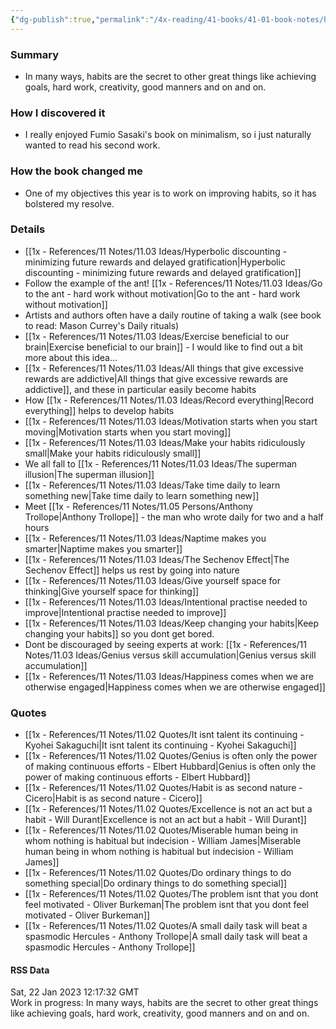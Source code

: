 ```yaml
---
{"dg-publish":true,"permalink":"/4x-reading/41-books/41-01-book-notes/hello-habits-fumio-sasaki/","title":"Hello Habits - Fumio Sasaki","dgShowBacklinks":false}
---
```



### Summary
- In many ways, habits are the secret to other great things like achieving goals, hard work, creativity, good manners and on and on.

### How I discovered it
- I really enjoyed Fumio Sasaki's book on minimalism, so i just naturally wanted to read his second work.

### How the book changed me
- One of my objectives this year is to work on improving habits, so it has bolstered my resolve.

### Details
- [[1x - References/11 Notes/11.03 Ideas/Hyperbolic discounting - minimizing future rewards and delayed gratification\|Hyperbolic discounting - minimizing future rewards and delayed gratification]]
- Follow the example of the ant! [[1x - References/11 Notes/11.03 Ideas/Go to the ant - hard work without motivation\|Go to the ant - hard work without motivation]]
- Artists and authors often have a daily routine of taking a walk (see book to read: Mason Currey's Daily rituals)
- [[1x - References/11 Notes/11.03 Ideas/Exercise beneficial to our brain\|Exercise beneficial to our brain]] - I would like to find out a bit more about this idea...
- [[1x - References/11 Notes/11.03 Ideas/All things that give excessive rewards are addictive\|All things that give excessive rewards are addictive]], and these in particular easily become habits
- How [[1x - References/11 Notes/11.03 Ideas/Record everything\|Record everything]] helps to develop habits
- [[1x - References/11 Notes/11.03 Ideas/Motivation starts when you start moving\|Motivation starts when you start moving]]
- [[1x - References/11 Notes/11.03 Ideas/Make your habits ridiculously small\|Make your habits ridiculously small]]
- We all fall to [[1x - References/11 Notes/11.03 Ideas/The superman illusion\|The superman illusion]]
- [[1x - References/11 Notes/11.03 Ideas/Take time daily to learn something new\|Take time daily to learn something new]]
- Meet [[1x - References/11 Notes/11.05 Persons/Anthony Trollope\|Anthony Trollope]] - the man who wrote daily for two and a half hours
- [[1x - References/11 Notes/11.03 Ideas/Naptime makes you smarter\|Naptime makes you smarter]]
- [[1x - References/11 Notes/11.03 Ideas/The Sechenov Effect\|The Sechenov Effect]] helps us rest by going into nature
- [[1x - References/11 Notes/11.03 Ideas/Give yourself space for thinking\|Give yourself space for thinking]]
- [[1x - References/11 Notes/11.03 Ideas/Intentional practise needed to improve\|Intentional practise needed to improve]]
- [[1x - References/11 Notes/11.03 Ideas/Keep changing your habits\|Keep changing your habits]] so you dont get bored.
- Dont be discouraged by seeing experts at work: [[1x - References/11 Notes/11.03 Ideas/Genius versus skill accumulation\|Genius versus skill accumulation]]
- [[1x - References/11 Notes/11.03 Ideas/Happiness comes when we are otherwise engaged\|Happiness comes when we are otherwise engaged]]

### Quotes
- [[1x - References/11 Notes/11.02 Quotes/It isnt talent its continuing - Kyohei Sakaguchi\|It isnt talent its continuing - Kyohei Sakaguchi]]
- [[1x - References/11 Notes/11.02 Quotes/Genius is often only the power of making continuous efforts - Elbert Hubbard\|Genius is often only the power of making continuous efforts - Elbert Hubbard]]
- [[1x - References/11 Notes/11.02 Quotes/Habit is as second nature - Cicero\|Habit is as second nature - Cicero]]
- [[1x - References/11 Notes/11.02 Quotes/Excellence is not an act but a habit - Will Durant\|Excellence is not an act but a habit - Will Durant]]
- [[1x - References/11 Notes/11.02 Quotes/Miserable human being in whom nothing is habitual but indecision - William James\|Miserable human being in whom nothing is habitual but indecision - William James]]
- [[1x - References/11 Notes/11.02 Quotes/Do ordinary things to do something special\|Do ordinary things to do something special]]
- [[1x - References/11 Notes/11.02 Quotes/The problem isnt that you dont feel motivated - Oliver Burkeman\|The problem isnt that you dont feel motivated - Oliver Burkeman]]
- [[1x - References/11 Notes/11.02 Quotes/A small daily task will beat a spasmodic Hercules - Anthony Trollope\|A small daily task will beat a spasmodic Hercules - Anthony Trollope]]




#### RSS Data
<div class='date'>
Sat, 22 Jan 2023 12:17:32 GMT
</div>
<div class='description'>
Work in progress:  In many ways, habits are the secret to other great things like achieving goals, hard work, creativity, good manners and on and on.
</div>
